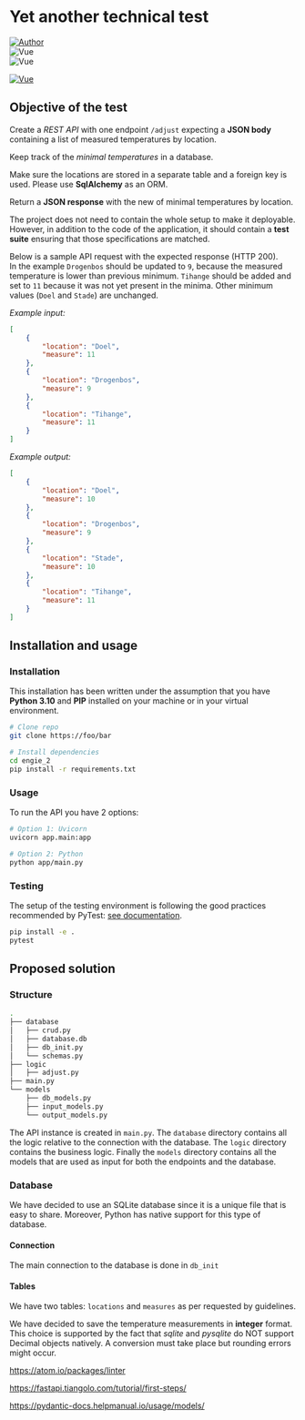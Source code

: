 # Yet another technical test

[![Author](https://img.shields.io/badge/Developer-Maxime_Wattez-informational?style=for-the-badge&logo=GitHub&logoColor=white)](https://github.com/Nootaku)<br/>![Vue](https://img.shields.io/badge/Last_Update-Sept_15,_2022-lightgrey?style=for-the-badge)<br/>![Vue](https://img.shields.io/badge/Version-0.0.1-yellow?style=for-the-badge&logo=Git)

[![Vue](https://img.shields.io/badge/Framework-FastAPI-009688?style=for-the-badge&logo=FastAPI&logoColor=#009688)](https://fastapi.tiangolo.com/)

## Objective of the test

Create a *REST API* with one endpoint `/adjust` expecting a **JSON body** containing a list of measured temperatures by location.

Keep track of the *minimal temperatures* in a database.

Make sure the locations are stored in a separate table and a foreign key is used. Please use **SqlAlchemy** as an ORM.

Return a **JSON response** with the new of minimal temperatures by location.

The project does not need to contain the whole setup to make it deployable. However, in addition to the code of the application, it should contain a **test suite** ensuring that those specifications are matched.  

Below is a sample API request with the expected response (HTTP 200).<br/>In the example `Drogenbos` should be updated  to `9`, because the measured temperature is lower than previous minimum. `Tihange` should be added and set to `11` because it was not yet present in the minima. Other minimum values (`Doel` and `Stade`) are unchanged.

*Example input:*

```json
[
    {
        "location": "Doel",
        "measure": 11
    },
    {
		"location": "Drogenbos",
		"measure": 9
	},
	{
		"location": "Tihange",
		"measure": 11
	}
]
```



*Example output:*

```json
[
    {
        "location": "Doel",
        "measure": 10
	},
	{
		"location": "Drogenbos",
		"measure": 9
	},
	{
		"location": "Stade",
		"measure": 10
	},
	{
		"location": "Tihange",
		"measure": 11
	}
]
```



## Installation and usage

### Installation

This installation has been written under the assumption that you have **Python 3.10** and **PIP** installed on your machine or in your virtual environment.

```bash
# Clone repo
git clone https://foo/bar

# Install dependencies
cd engie_2
pip install -r requirements.txt
```



### Usage

To run the API you have 2 options:

```bash
# Option 1: Uvicorn
uvicorn app.main:app

# Option 2: Python
python app/main.py
```



### Testing

The setup of the testing environment is following the good practices recommended by PyTest: [see documentation](https://docs.pytest.org/en/7.1.x/explanation/goodpractices.html).

```bash
pip install -e .
pytest
```



## Proposed solution

### Structure

```bash
.
├── database
│   ├── crud.py
│   ├── database.db
│   ├── db_init.py
│   └── schemas.py
├── logic
│   ├── adjust.py
├── main.py
└── models
    ├── db_models.py
    ├── input_models.py
    └── output_models.py
```

The API instance is created in `main.py`.  The `database` directory contains all the logic relative to the connection with the database. The `logic` directory contains the business logic. Finally the `models` directory contains all the models that are used as input for both the endpoints and the database.

### Database

We have decided to use an SQLite database since it is a unique file that is easy to share. Moreover, Python has native support for this type of database.

#### Connection

The main connection to the database is done in `db_init` 

#### Tables

We have two tables: `locations` and `measures` as per requested by guidelines.

We have decided to save the temperature measurements in **integer** format. This choice is supported by the fact that *sqlite* and *pysqlite* do NOT support Decimal objects natively. A conversion must take place but rounding errors might occur.









https://atom.io/packages/linter

https://fastapi.tiangolo.com/tutorial/first-steps/

https://pydantic-docs.helpmanual.io/usage/models/
